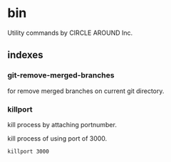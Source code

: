 # bin

Utility commands by CIRCLE AROUND Inc.

## indexes

### git-remove-merged-branches
for remove merged branches on current git directory.

### killport
kill process by attaching portnumber.

kill process of using port of 3000.

```
killport 3000
```
